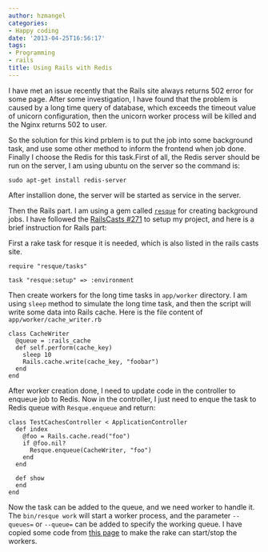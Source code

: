 ```yaml
---
author: hzmangel
categories:
- Happy coding
date: '2013-04-25T16:56:17'
tags:
- Programming
- rails
title: Using Rails with Redis
---
```

I have met an issue recently that the Rails site always returns 502 error for
some page. After some investigation, I have found that the problem is caused
by a long time query of database, which exceeds the timeout value of unicorn
configuration, then the unicorn worker process will be killed and the Nginx
returns 502 to user.

So the solution for this kind prblem is to put the job into some background
task, and use some other method to inform the frontend when job done. Finally
I choose the Redis for this task.<!--more-->First of all, the Redis server should be run on the server, I am using ubuntu
on the server so the command is:

    
    
    sudo apt-get install redis-server
    

After installion done, the server will be started as service in the server.

Then the Rails part. I am using a gem called
[`resque`](https://github.com/resque/resque) for creating background jobs. I
have followed the [RailsCasts #271](http://railscasts.com/episodes/271-resque)
to setup my project, and here is a brief instruction for Rails part:

First a rake task for resque it is needed, which is also listed in the rails
casts site.

    
    
    require "resque/tasks"
    
    task "resque:setup" => :environment
    

Then create workers for the long time tasks in `app/worker` directory. I am
using `sleep` method to simulate the long time task, and then the script will
write some data into Rails cache. Here is the file content of
`app/worker/cache_writer.rb`

    
    
    class CacheWriter
      @queue = :rails_cache
      def self.perform(cache_key)
        sleep 10
        Rails.cache.write(cache_key, "foobar")
      end
    end
    

After worker creation done, I need to update code in the controller to enqueue
job to Redis. Now in the controller, I just need to enque the task to Redis
queue with `Resque.enqueue` and return:

    
    
    class TestCachesController < ApplicationController
      def index
        @foo = Rails.cache.read("foo")
        if @foo.nil?
          Resque.enqueue(CacheWriter, "foo")
        end
      end
    
      def show
      end
    end
    

Now the task can be added to the queue, and we need worker to handle it. The
`bin/resque work` will start a worker process, and the parameter `--queues=`
or `--queue=` can be added to specify the working queue. I have copied some
code from [this page](https://gist.github.com/J-Gull/1060167) to make the rake
can start/stop the workers.